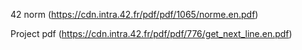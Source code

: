 42 norm (https://cdn.intra.42.fr/pdf/pdf/1065/norme.en.pdf)

Project pdf (https://cdn.intra.42.fr/pdf/pdf/776/get_next_line.en.pdf)
